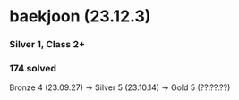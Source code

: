 # baekjoon (23.12.3)
### Silver 1, Class 2+
### 174 solved
Bronze 4 (23.09.27) -> Silver 5 (23.10.14) -> Gold 5 (??.??.??)
